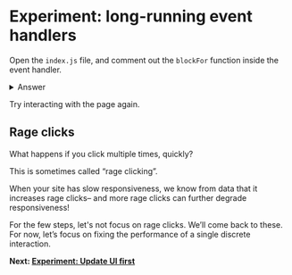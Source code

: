 # Experiment: long-running event handlers

Open the `index.js` file, and comment out the `blockFor` function inside the event handler.

<details>
<summary>Answer</summary>

```js
button.addEventListener("click", () => {
  // blockFor(1000);
  score.incrementAndUpdateUI();
});
```
</details>

Try interacting with the page again.

## Rage clicks

What happens if you click multiple times, quickly?

This is sometimes called “rage clicking”.

When your site has slow responsiveness, we know from data that it increases rage clicks– and more rage clicks can further degrade responsiveness!

For the few steps, let's not focus on rage clicks. We’ll come back to these. For now, let’s focus on fixing the performance of a single discrete interaction.

**Next: [Experiment: Update UI first](https://github.com/malchata/inp-workshop/blob/main/guide/3-update-ui-first.md)**
